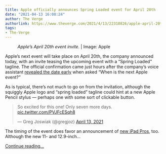 ```yaml
---
title: Apple officially announces Spring Loaded event for April 20th
date: "2021-04-13 16:08:24"
author: The Verge
authorlink: https://www.theverge.com/2021/4/13/22310826/apple-april-20th-event-date-rumors-ipad-pro-macbook-tv-airtags
tags:
- The-Verge
---
```

<figure>
      <img alt="" src="https://cdn.vox-cdn.com/thumbor/iTL7G2zZyAsAExeV48EpMHNwwcE=/0x0:1770x1180/1310x873/cdn.vox-cdn.com/uploads/chorus_image/image/69119219/appleinvite.0.jpg" />
        <figcaption><em>Apple’s April 20th event invite.</em> | Image: Apple</figcaption>
    </figure>

  <p id="iSD9V1">Apple’s next event will take place on April 20th, the company announced today, with an invite teasing the upcoming event with a “Spring Loaded” tagline. The official confirmation came just hours after the company’s voice assistant <a href="https://www.theverge.com/2021/4/13/22381336/siri-apple-event-april-20th-ipad-pro-announcement-launch">revealed the date early</a> when asked “When is the next Apple event?” </p>
<p id="G8jMEH">As is typical, there’s not much to go on from the invitation, although the squiggly Apple logo and “spring loaded” tagline could hint at a new Apple Pencil stylus — perhaps one with some sort of clickable button.</p>
<div id="nekj6J">
<blockquote class="twitter-tweet">
<p lang="en" dir="ltr">So excited for this one! Only seven more days.   <a href="https://t.co/PVJFcESqh8">pic.twitter.com/PVJFcESqh8</a></p>— Greg Joswiak (@gregjoz) <a href="https://twitter.com/gregjoz/status/1382004503155634179?ref_src=twsrc%5Etfw">April 13, 2021</a>
</blockquote>

</div>
<p id="4gTnE7">The timing of the event does favor an announcement of <a href="https://www.theverge.com/2021/3/17/22336917/apple-new-ipad-pros-mini-base-april">new iPad Pros</a>, too. Although the new 11- and 12.9-inch...</p>
  <p>
    <a href="https://www.theverge.com/2021/4/13/22310826/apple-april-20th-event-date-rumors-ipad-pro-macbook-tv-airtags">Continue reading&hellip;</a>
  </p>